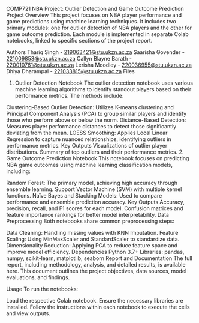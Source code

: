 COMP721 NBA Project: Outlier Detection and Game Outcome Prediction
Project Overview
This project focuses on NBA player performance and game predictions using machine learning techniques. It includes two primary modules: one for outlier detection of NBA players and the other for game outcome prediction. Each module is implemented in separate Colab notebooks, linked to specific sections of the project report.

Authors
Thariq Singh - 219063421@stu.ukzn.ac.za
Saarisha Govender - 221009853@stu.ukzn.ac.za
Callyn Blayne Barath - 220010761@stu.ukzn.ac.za
Lerisha Moodley - 220036955@stu.ukzn.ac.za
Dhiya Dharampal - 221033815@stu.ukzn.ac.za
Files
1. Outlier Detection Notebook
The outlier detection notebook uses various machine learning algorithms to identify standout players based on their performance metrics. The methods include:

Clustering-Based Outlier Detection: Utilizes K-means clustering and Principal Component Analysis (PCA) to group similar players and identify those who perform above or below the norm.
Distance-Based Detection: Measures player performance distances to detect those significantly deviating from the mean.
LOESS Smoothing: Applies Local Linear Regression to capture nuanced relationships, identifying outliers in performance metrics.
Key Outputs
Visualizations of outlier player distributions.
Summary of top outliers and their performance metrics.
2. Game Outcome Prediction Notebook
This notebook focuses on predicting NBA game outcomes using machine learning classification models, including:

Random Forest: The primary model, achieving high accuracy through ensemble learning.
Support Vector Machine (SVM) with multiple kernel functions.
Naïve Bayes and Stacking Models: Used to compare performance and ensemble prediction accuracy.
Key Outputs
Accuracy, precision, recall, and F1 scores for each model.
Confusion matrices and feature importance rankings for better model interpretability.
Data Preprocessing
Both notebooks share common preprocessing steps:

Data Cleaning: Handling missing values with KNN Imputation.
Feature Scaling: Using MinMaxScaler and StandardScaler to standardize data.
Dimensionality Reduction: Applying PCA to reduce feature space and improve model efficiency.
Dependencies
Python 3.7+
Libraries: pandas, numpy, scikit-learn, matplotlib, seaborn
Report and Documentation
The full report, including methodology, analysis, and detailed results, is available here. This document outlines the project objectives, data sources, model evaluations, and findings.

Usage
To run the notebooks:

Load the respective Colab notebook.
Ensure the necessary libraries are installed.
Follow the instructions within each notebook to execute the cells and view outputs.
